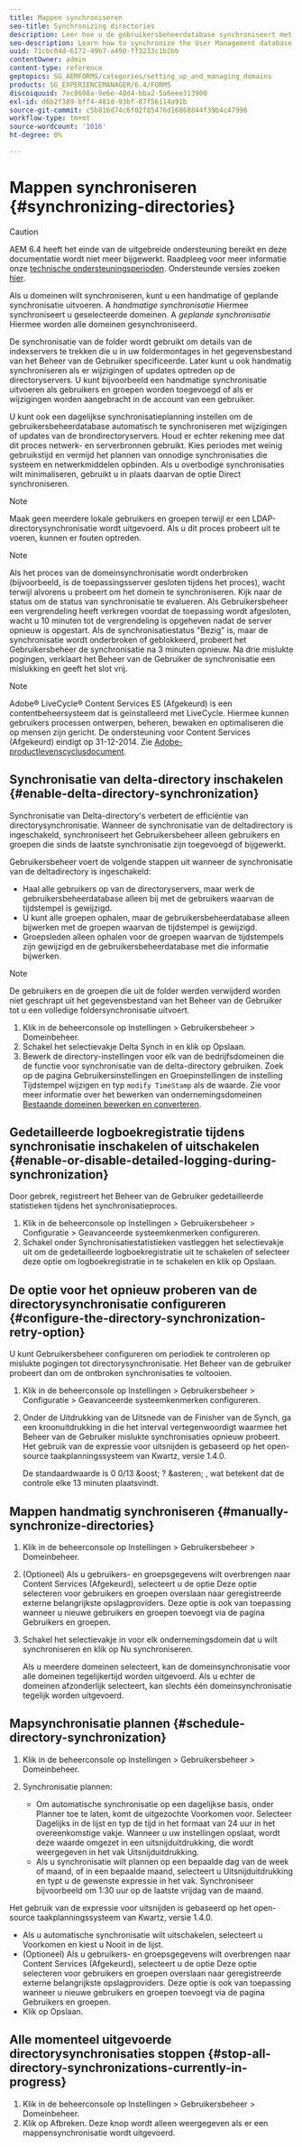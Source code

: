 ```yaml
---
title: Mappen synchroniseren
seo-title: Synchronizing directories
description: Leer hoe u de gebruikersbeheerdatabase synchroniseert met wijzigingen in de brondirectoryservers via handmatige of geplande synchronisatie.
seo-description: Learn how to synchronize the User Management database with changes to the source directory servers using manual or scheduled synchronization.
uuid: 71cbc04d-6172-49b7-a490-ff3233c1b2bb
contentOwner: admin
content-type: reference
geptopics: SG_AEMFORMS/categories/setting_up_and_managing_domains
products: SG_EXPERIENCEMANAGER/6.4/FORMS
discoiquuid: 7ec0698a-9e6e-48d4-bba2-5a6eee313900
exl-id: d6b2f389-bff4-481d-93bf-87f56114a91b
source-git-commit: c5b816d74c6f02f85476d16868844f39b4c47996
workflow-type: tm+mt
source-wordcount: '1016'
ht-degree: 0%

---
```


# Mappen synchroniseren {#synchronizing-directories}

>[!CAUTION]
>
>AEM 6.4 heeft het einde van de uitgebreide ondersteuning bereikt en deze documentatie wordt niet meer bijgewerkt. Raadpleeg voor meer informatie onze [technische ondersteuningsperioden](https://helpx.adobe.com/support/programs/eol-matrix.html). Ondersteunde versies zoeken [hier](https://experienceleague.adobe.com/docs/).

Als u domeinen wilt synchroniseren, kunt u een handmatige of geplande synchronisatie uitvoeren. A *handmatige synchronisatie* Hiermee synchroniseert u geselecteerde domeinen. A *geplande synchronisatie* Hiermee worden alle domeinen gesynchroniseerd.

De synchronisatie van de folder wordt gebruikt om details van de indexservers te trekken die u in uw foldermontages in het gegevensbestand van het Beheer van de Gebruiker specificeerde. Later kunt u ook handmatig synchroniseren als er wijzigingen of updates optreden op de directoryservers. U kunt bijvoorbeeld een handmatige synchronisatie uitvoeren als gebruikers en groepen worden toegevoegd of als er wijzigingen worden aangebracht in de account van een gebruiker.

U kunt ook een dagelijkse synchronisatieplanning instellen om de gebruikersbeheerdatabase automatisch te synchroniseren met wijzigingen of updates van de brondirectoryservers. Houd er echter rekening mee dat dit proces netwerk- en serverbronnen gebruikt. Kies periodes met weinig gebruikstijd en vermijd het plannen van onnodige synchronisaties die systeem en netwerkmiddelen opbinden. Als u overbodige synchronisaties wilt minimaliseren, gebruikt u in plaats daarvan de optie Direct synchroniseren.

>[!NOTE]
>
>Maak geen meerdere lokale gebruikers en groepen terwijl er een LDAP-directorysynchronisatie wordt uitgevoerd. Als u dit proces probeert uit te voeren, kunnen er fouten optreden.

>[!NOTE]
>
>Als het proces van de domeinsynchronisatie wordt onderbroken (bijvoorbeeld, is de toepassingsserver gesloten tijdens het proces), wacht terwijl alvorens u probeert om het domein te synchroniseren. Kijk naar de status om de status van synchronisatie te evalueren. Als Gebruikersbeheer een vergrendeling heeft verkregen voordat de toepassing wordt afgesloten, wacht u 10 minuten tot de vergrendeling is opgeheven nadat de server opnieuw is opgestart. Als de synchronisatiestatus &quot;Bezig&quot; is, maar de synchronisatie wordt onderbroken of geblokkeerd, probeert het Gebruikersbeheer de synchronisatie na 3 minuten opnieuw. Na drie mislukte pogingen, verklaart het Beheer van de Gebruiker de synchronisatie een mislukking en geeft het slot vrij.

>[!NOTE]
>
>Adobe® LiveCycle® Content Services ES (Afgekeurd) is een contentbeheersysteem dat is geïnstalleerd met LiveCycle. Hiermee kunnen gebruikers processen ontwerpen, beheren, bewaken en optimaliseren die op mensen zijn gericht. De ondersteuning voor Content Services (Afgekeurd) eindigt op 31-12-2014. Zie [Adobe-productlevenscyclusdocument](https://www.adobe.com/support/products/enterprise/eol/eol_matrix.html).

## Synchronisatie van delta-directory inschakelen {#enable-delta-directory-synchronization}

Synchronisatie van Delta-directory&#39;s verbetert de efficiëntie van directorysynchronisatie. Wanneer de synchronisatie van de deltadirectory is ingeschakeld, synchroniseert het Gebruikersbeheer alleen gebruikers en groepen die sinds de laatste synchronisatie zijn toegevoegd of bijgewerkt.

Gebruikersbeheer voert de volgende stappen uit wanneer de synchronisatie van de deltadirectory is ingeschakeld:

* Haal alle gebruikers op van de directoryservers, maar werk de gebruikersbeheerdatabase alleen bij met de gebruikers waarvan de tijdstempel is gewijzigd.
* U kunt alle groepen ophalen, maar de gebruikersbeheerdatabase alleen bijwerken met de groepen waarvan de tijdstempel is gewijzigd.
* Groepsleden alleen ophalen voor de groepen waarvan de tijdstempels zijn gewijzigd en de gebruikersbeheerdatabase met die informatie bijwerken.

>[!NOTE]
>
>De gebruikers en de groepen die uit de folder werden verwijderd worden niet geschrapt uit het gegevensbestand van het Beheer van de Gebruiker tot u een volledige foldersynchronisatie uitvoert.

1. Klik in de beheerconsole op Instellingen > Gebruikersbeheer > Domeinbeheer.
1. Schakel het selectievakje Delta Synch in en klik op Opslaan.
1. Bewerk de directory-instellingen voor elk van de bedrijfsdomeinen die de functie voor synchronisatie van de delta-directory gebruiken. Zoek op de pagina Gebruikersinstellingen en Groepinstellingen de instelling Tijdstempel wijzigen en typ `modify TimeStamp` als de waarde. Zie voor meer informatie over het bewerken van ondernemingsdomeinen [Bestaande domeinen bewerken en converteren](/help/forms/using/admin-help/editing-converting-existing-domains.md#editing-and-converting-existing-domains).

## Gedetailleerde logboekregistratie tijdens synchronisatie inschakelen of uitschakelen {#enable-or-disable-detailed-logging-during-synchronization}

Door gebrek, registreert het Beheer van de Gebruiker gedetailleerde statistieken tijdens het synchronisatieproces.

1. Klik in de beheerconsole op Instellingen > Gebruikersbeheer > Configuratie > Geavanceerde systeemkenmerken configureren.
1. Schakel onder Synchronisatiestatistieken vastleggen het selectievakje uit om de gedetailleerde logboekregistratie uit te schakelen of selecteer deze optie om logboekregistratie in te schakelen en klik op Opslaan.

## De optie voor het opnieuw proberen van de directorysynchronisatie configureren {#configure-the-directory-synchronization-retry-option}

U kunt Gebruikersbeheer configureren om periodiek te controleren op mislukte pogingen tot directorysynchronisatie. Het Beheer van de gebruiker probeert dan om de ontbroken synchronisaties te voltooien.

1. Klik in de beheerconsole op Instellingen > Gebruikersbeheer > Configuratie > Geavanceerde systeemkenmerken configureren.
1. Onder de Uitdrukking van de Uitsnede van de Finisher van de Synch, ga een kroonuitdrukking in die het interval vertegenwoordigt waarmee het Beheer van de Gebruiker mislukte synchronisaties opnieuw probeert. Het gebruik van de expressie voor uitsnijden is gebaseerd op het open-source taakplanningssysteem van Kwartz, versie 1.4.0.

   De standaardwaarde is 0 0/13 &amp;oost; ? &amp;asteren; , wat betekent dat de controle elke 13 minuten plaatsvindt.

## Mappen handmatig synchroniseren {#manually-synchronize-directories}

1. Klik in de beheerconsole op Instellingen > Gebruikersbeheer > Domeinbeheer.
1. (Optioneel) Als u gebruikers- en groepsgegevens wilt overbrengen naar Content Services (Afgekeurd), selecteert u de optie Deze optie selecteren voor gebruikers en groepen overslaan naar geregistreerde externe belangrijkste opslagproviders. Deze optie is ook van toepassing wanneer u nieuwe gebruikers en groepen toevoegt via de pagina Gebruikers en groepen.
1. Schakel het selectievakje in voor elk ondernemingsdomein dat u wilt synchroniseren en klik op Nu synchroniseren.

   Als u meerdere domeinen selecteert, kan de domeinsynchronisatie voor alle domeinen tegelijkertijd worden uitgevoerd. Als u echter de domeinen afzonderlijk selecteert, kan slechts één domeinsynchronisatie tegelijk worden uitgevoerd.

## Mapsynchronisatie plannen {#schedule-directory-synchronization}

1. Klik in de beheerconsole op Instellingen > Gebruikersbeheer > Domeinbeheer.
1. Synchronisatie plannen:

   * Om automatische synchronisatie op een dagelijkse basis, onder Planner toe te laten, komt de uitgezochte Voorkomen voor. Selecteer Dagelijks in de lijst en typ de tijd in het formaat van 24 uur in het overeenkomstige vakje. Wanneer u uw instellingen opslaat, wordt deze waarde omgezet in een uitsnijduitdrukking, die wordt weergegeven in het vak Uitsnijduitdrukking.
   * Als u synchronisatie wilt plannen op een bepaalde dag van de week of maand, of in een bepaalde maand, selecteert u Uitsnijduitdrukking en typt u de gewenste expressie in het vak. Synchroniseer bijvoorbeeld om 1:30 uur op de laatste vrijdag van de maand.

Het gebruik van de expressie voor uitsnijden is gebaseerd op het open-source taakplanningssysteem van Kwartz, versie 1.4.0.

* Als u automatische synchronisatie wilt uitschakelen, selecteert u Voorkomen en kiest u Nooit in de lijst.
* (Optioneel) Als u gebruikers- en groepsgegevens wilt overbrengen naar Content Services (Afgekeurd), selecteert u de optie Deze optie selecteren voor gebruikers en groepen overslaan naar geregistreerde externe belangrijkste opslagproviders. Deze optie is ook van toepassing wanneer u nieuwe gebruikers en groepen toevoegt via de pagina Gebruikers en groepen.
* Klik op Opslaan.

## Alle momenteel uitgevoerde directorysynchronisaties stoppen {#stop-all-directory-synchronizations-currently-in-progress}

1. Klik in de beheerconsole op Instellingen > Gebruikersbeheer > Domeinbeheer.
1. Klik op Afbreken. Deze knop wordt alleen weergegeven als er een mappensynchronisatie wordt uitgevoerd.

